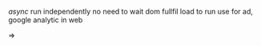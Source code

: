 _async_
run independently
no need to wait dom fullfil load to run
use for ad, google analytic in web

 <script src="./event.js"></script> => <script async src="./event.js"></script>
